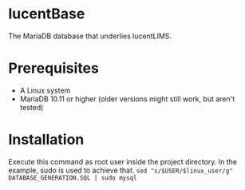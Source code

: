 # lucentBase
The MariaDB database that underlies lucentLIMS.


# Prerequisites
- A Linux system
- MariaDB 10.11 or higher (older versions might still work, but aren't tested)


# Installation
Execute this command as root user inside the project directory. In the example, sudo is used to achieve that.
`sed "s/$USER/$linux_user/g" DATABASE_GENERATION.SQL | sudo mysql`